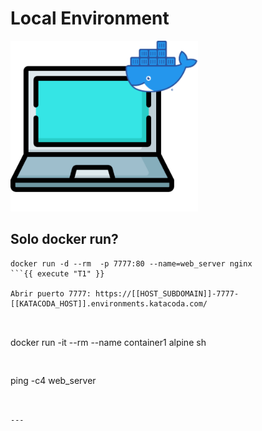 # Local Environment

<img src="./assets/single-engine.png" class="center" alt="About me" style="width:300px;">

## Solo docker run?


```
docker run -d --rm  -p 7777:80 --name=web_server nginx
```{{ execute "T1" }}

Abrir puerto 7777: https://[[HOST_SUBDOMAIN]]-7777-[[KATACODA_HOST]].environments.katacoda.com/



```
docker run -it --rm --name container1 alpine sh
```{{ execute "T2" }}


```
ping -c4 web_server
```{{ execute "T2" }}


---

